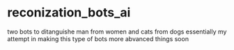 # reconization_bots_ai
two bots to ditanguishe man from women and cats from dogs essentially my attempt in making this type of bots more abvanced things soon
